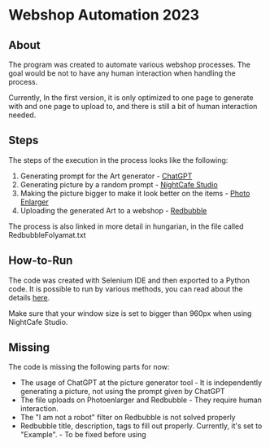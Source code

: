 # Webshop Automation 2023

## About
  The program was created to automate various webshop processes.
  The goal would be not to have any human interaction when handling the process.
  
  Currently, In the first version, it is only optimized to one page to generate with and one page to upload to, and there is still a bit of human interaction needed.

## Steps
  The steps of the execution in the process looks like the following:
  
  1. Generating prompt for the Art generator - [ChatGPT](https://chat.openai.com/)
  2. Generating picture by a random prompt - [NightCafe Studio](https://creator.nightcafe.studio/)
  3. Making the picture bigger to make it look better on the items - [Photo Enlarger](https://www.photoenlarger.com/)
  4. Uploading the generated Art to a webshop - [Redbubble](https://www.redbubble.com/)

 The process is also linked in more detail in hungarian, in the file called RedbubbleFolyamat.txt

## How-to-Run
  The code was created with Selenium IDE and then exported to a Python code. It is possible to run by various methods, you can read about the details [here](https://www.browserstack.com/guide/python-selenium-to-run-web-automation-test).
  
  Make sure that your window size is set to bigger than 960px when using NightCafe Studio. 

## Missing
  The code is missing the following parts for now: 
   - The usage of ChatGPT at the picture generator tool - It is independently generating a picture, not using the prompt given by ChatGPT
   - The file uploads on Photoenlarger and Redbubble - They require human interaction.
   - The "I am not a robot" filter on Redbubble is not solved properly
   - Redbubble title, description, tags to fill out properly. Currently, it's set to "Example". - To be fixed before using
